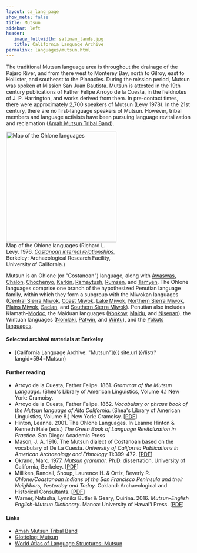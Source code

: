 ```yaml
---
layout: ca_lang_page
show_meta: false
title: Mutsun
sidebar: left
header:
   image_fullwidth: salinan_lands.jpg
   title: California Language Archive
permalink: languages/mutsun.html
---
```


The traditional Mutsun language area is throughout the drainage of the Pajaro River, and from there west to Monterey Bay, north to Gilroy, east to Hollister, and southeast to the Pinnacles. During the mission period, Mutsun was spoken at Mission San Juan Bautista. Mutsun is attested in the 19th century publications of Father Felipe Arroyo de la Cuesta, in the fieldnotes of J. P. Harrington, and works derived from them. In pre-contact times, there were approximately 2,700 speakers of Mutsun (Levy 1978). In the 21st century, there are no first-language speakers of Mutsun. However, tribal members and language activists have been pursuing language revitalization and reclamation ([Amah Mutsun Tribal Band](https://amahmutsun.org/language)).

<div class="image fit right" style="width: 300px;">
<a href="https://berkeley.app.box.com/v/ohlone-languages-map"><img alt="Map of the Ohlone languages" src="{{ site.urlimg }}ohlone-languages-map-small.jpg" width="300px"/></a>
<div class="caption">
Map of the Ohlone languages (Richard L. Levy. 1976. <a href="http://dpg.lib.berkeley.edu/webdb/anthpubs/search?all=&amp;volumeid=66&amp;item=1"><em>Costanoan internal relationships.</em></a> Berkeley: Archaeological Research Facility, University of California.)
</div>
</div>

Mutsun is an Ohlone (or "Costanoan") language, along with [Awaswas](awaswas.html), [Chalon](chalon.html), [Chochenyo](chochenyo.html), [Karkin](karkin.html), [Ramaytush](ramaytush.html), [Rumsen](rumsen.html), and [Tamyen](tamyen.html). The Ohlone languages comprise one branch of the hypothesized Penutian language family, within which they form a subgroup with the Miwokan languages ([Central Sierra Miwok](central-sierra-miwok.html), [Coast Miwok](coast-miwok.html), [Lake Miwok](lake-miwok.html), [Northern Sierra Miwok](northern-sierra-miwok.html), [Plains Miwok](plains-miwok.html), [Saclan](saclan.html), and [Southern Sierra Miwok](southern-sierra-miwok.html)). Penutian also includes Klamath-[Modoc](modoc.html), the Maiduan languages ([Konkow](konkow.html), [Maidu](maidu.html), and [Nisenan](nisenan.html)), the Wintuan languages ([Nomlaki](nomlaki.html), [Patwin](patwin.html), and [Wintu](wintu.html)), and the [Yokuts languages](yokuts.html).

#### Selected archival materials at Berkeley

* [California Language Archive: "Mutsun"]({{ site.url }}/list/?langid=594=Mutsun)

#### Further reading

* Arroyo de la Cuesta, Father Felipe. 1861. *Grammar of the Mutsun Language.* (Shea's Library of American Linguistics, Volume 4.) New York: Cramoisy.
* Arroyo de la Cuesta, Father Felipe. 1862. *Vocabulary or phrase book of the Mutsun language of Alta California.* (Shea's Library of American Linguistics, Volume 8.) New York: Cramoisy. [[PDF](http://www.archive.org/download/vocabularyorphra00arro/vocabularyorphra00arro.pdf)]
* Hinton, Leanne. 2001. The Ohlone Languages. In Leanne Hinton &amp; Kenneth Hale (eds.) *The Green Book of Language Revitalization in Practice*. San Diego: Academic Press
* Mason, J. A. 1916. The Mutsun dialect of Costanoan based on the vocabulary of De La Cuesta. *University of California Publications in American Archaeology and Ethnology* 11:399-472. [[PDF](http://digitalassets.lib.berkeley.edu/anthpubs/ucb/text/ucp011-008.pdf)]
* Okrand, Marc. 1977. *Mutsun grammar.* Ph.D. dissertation, University of California, Berkeley. [[PDF](https://berkeley.app.box.com/v/okrand-1977)]
* Milliken, Randall, Shoup, Laurence H. &amp; Ortiz, Beverly R. *Ohlone/Coastanoan Indians of the San Francisco Peninsula and their Neighbors, Yesterday and Today.* Oakland: Archaeological and Historical Consultants. [[PDF](https://www.ci.benicia.ca.us/vertical/sites/%7BF991A639-AAED-4E1A-9735-86EA195E2C8D%7D/uploads/Milliken_Shoup_Ortiz_2009.pdf)]
* Warner, Natasha, Lynnika Butler &amp; Geary, Quirina. 2016. *Mutsun-English English-Mutsun Dictionary*. Manoa: University of Hawai'i Press. [[PDF](https://scholarspace.manoa.hawaii.edu/handle/10125/24679)]

#### Links

* [Amah Mutsun Tribal Band](https://amahmutsun.org/foundation)
* [Glottolog: Mutsun](https://glottolog.org/resource/languoid/id/muts1243)
* [World Atlas of Language Structures: Mutsun](http://wals.info/languoid/lect/wals_code_mut)

